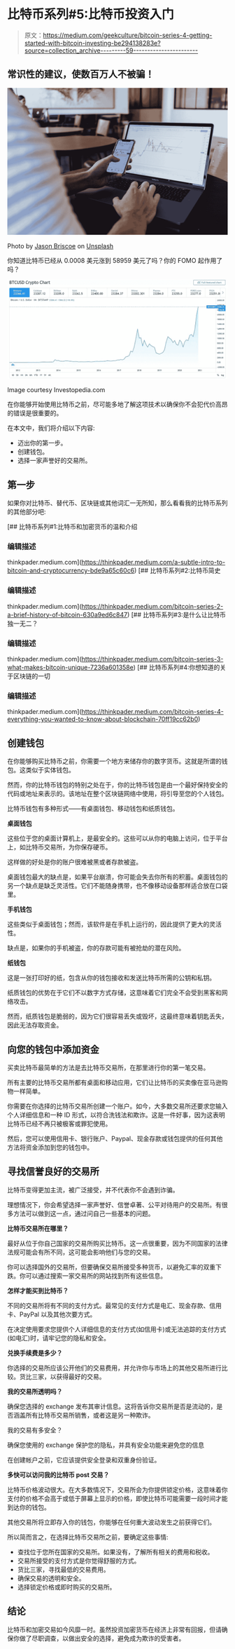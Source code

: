 # 比特币系列#5:比特币投资入门

> 原文：<https://medium.com/geekculture/bitcoin-series-4-getting-started-with-bitcoin-investing-be294138283e?source=collection_archive---------59----------------------->

## 常识性的建议，使数百万人不被骗！

![](img/a36589dd7a24b82e5b3b9e3769e92c57.png)

Photo by [Jason Briscoe](https://unsplash.com/@jsnbrsc?utm_source=medium&utm_medium=referral) on [Unsplash](https://unsplash.com?utm_source=medium&utm_medium=referral)

你知道比特币已经从 0.0008 美元涨到 58959 美元了吗？你的 FOMO 起作用了吗？

![](img/98db38b60f573306280b786b3840b41a.png)

Image courtesy Investopedia.com

在你能够开始使用比特币之前，尽可能多地了解这项技术以确保你不会犯代价高昂的错误是很重要的。

在本文中，我们将介绍以下内容:

*   迈出你的第一步。
*   创建钱包。
*   选择一家声誉好的交易所。

## 第一步

如果你对比特币、替代币、区块链或其他词汇一无所知，那么看看我的比特币系列的其他部分吧:

[](https://thinkpader.medium.com/a-subtle-intro-to-bitcoin-and-cryptocurrency-bde9a65c60c6) [## 比特币系列#1:比特币和加密货币的温和介绍

### 编辑描述

thinkpader.medium.com](https://thinkpader.medium.com/a-subtle-intro-to-bitcoin-and-cryptocurrency-bde9a65c60c6) [](https://thinkpader.medium.com/bitcoin-series-2-a-brief-history-of-bitcoin-630a9ed6c847) [## 比特币系列#2:比特币简史

### 编辑描述

thinkpader.medium.com](https://thinkpader.medium.com/bitcoin-series-2-a-brief-history-of-bitcoin-630a9ed6c847) [](https://thinkpader.medium.com/bitcoin-series-3-what-makes-bitcoin-unique-7236a601358e) [## 比特币系列#3:是什么让比特币独一无二？

### 编辑描述

thinkpader.medium.com](https://thinkpader.medium.com/bitcoin-series-3-what-makes-bitcoin-unique-7236a601358e) [](https://thinkpader.medium.com/bitcoin-series-4-everything-you-wanted-to-know-about-blockchain-70ff19cc62b0) [## 比特币系列#4:你想知道的关于区块链的一切

### 编辑描述

thinkpader.medium.com](https://thinkpader.medium.com/bitcoin-series-4-everything-you-wanted-to-know-about-blockchain-70ff19cc62b0) 

## 创建钱包

在你能够购买比特币之前，你需要一个地方来储存你的数字货币。这就是所谓的钱包。这类似于实体钱包。

然而，你的比特币钱包的特别之处在于，你的比特币钱包是由一个最好保持安全的代码或地址来表示的。该地址在整个区块链网络中使用，将引导至您的个人钱包。

比特币钱包有多种形式——有桌面钱包、移动钱包和纸质钱包。

**桌面钱包**

这些位于您的桌面计算机上，是最安全的。这些可以从你的电脑上访问，位于平台上，如比特币交易所，为你保存硬币。

这样做的好处是你的账户很难被黑或者存款被盗。

桌面钱包最大的缺点是，如果平台崩溃，你可能会失去你所有的积蓄。桌面钱包的另一个缺点是缺乏灵活性。它们不能随身携带，也不像移动设备那样适合放在口袋里。

**手机钱包**

这些类似于桌面钱包；然而，该软件是在手机上运行的，因此提供了更大的灵活性。

缺点是，如果你的手机被盗，你的存款可能有被抢劫的潜在风险。

**纸钱包**

这是一张打印好的纸，包含从你的钱包接收和发送比特币所需的公钥和私钥。

纸质钱包的优势在于它们不以数字方式存储，这意味着它们完全不会受到黑客和网络攻击。

然而，纸质钱包是脆弱的，因为它们很容易丢失或毁坏，这最终意味着钥匙丢失，因此无法存取资金。

## 向您的钱包中添加资金

买卖比特币最简单的方法是去比特币交易所，在那里进行你的第一笔交易。

所有主要的比特币交易所都有桌面和移动应用，它们让比特币的买卖像在亚马逊购物一样简单。

你需要在你选择的比特币交易所创建一个账户。如今，大多数交易所还要求您输入个人详细信息和一种 ID 形式，以符合洗钱法和欺诈。这是一件好事，因为这表明比特币已经不再只被极客或罪犯使用。

然后，您可以使用信用卡、银行账户、Paypal、现金存款或钱包提供的任何其他方法将资金添加到您的钱包中。

## 寻找信誉良好的交易所

比特币变得更加主流，被广泛接受，并不代表你不会遇到诈骗。

理想情况下，你会希望选择一家声誉好、信誉卓著、公平对待用户的交易所。有很多方法可以做到这一点，通过问自己一些基本的问题。

**比特币交易所在哪里？**

最好从位于你自己国家的交易所购买比特币。这一点很重要，因为不同国家的法律法规可能会有所不同，这可能会影响他们与您的交易。

你可以选择国外的交易所，但要确保交易所接受多种货币，以避免汇率的双重下跌。你可以通过搜索一家交易所的网站找到所有这些信息。

**怎样才能买到比特币？**

不同的交易所将有不同的支付方式。最常见的支付方式是电汇、现金存款、信用卡、PayPal 以及其他次要方式。

在决定使用要求您提供个人详细信息的支付方式(如信用卡)或无法追踪的支付方式(如电汇)时，请牢记您的隐私和安全。

**兑换手续费是多少？**

你选择的交易所应该公开他们的交易费用，并允许你与市场上的其他交易所进行比较。货比三家，以获得最好的交易。

**我的交易所透明吗？**

确保您选择的 exchange 发布其审计信息。这将告诉你交易所是否是流动的，是否涵盖所有比特币交易所销售，或者这是另一种欺诈。

我的交易有多安全？

确保您使用的 exchange 保护您的隐私，并具有安全功能来避免您的信息

在创建帐户之前，它应该提供安全登录和双重身份验证。

**多快可以访问我的比特币 post 交易？**

比特币价格波动很大。在大多数情况下，交易所会为你提供锁定价格，这意味着你支付的价格不会高于或低于屏幕上显示的价格，即使比特币可能需要一段时间才能到达你的钱包。

其他交易所将立即存入你的钱包，你能够在任何重大波动发生之前获得它们。

所以简而言之，在选择比特币交易所之前，要确定这些事情:

*   查找位于您所在国家的交易所。如果没有，了解所有相关的费用和税收。
*   交易所接受的支付方式是你觉得舒服的方式。
*   货比三家，寻找最低的交易费用。
*   确保交易的透明和安全。
*   选择锁定价格或即时购买的交易所。

## 结论

比特币和加密交易如今风靡一时。虽然投资加密货币在经济上非常有回报，但请确保你做了尽职调查，以做出安全的选择，避免成为欺诈的受害者。